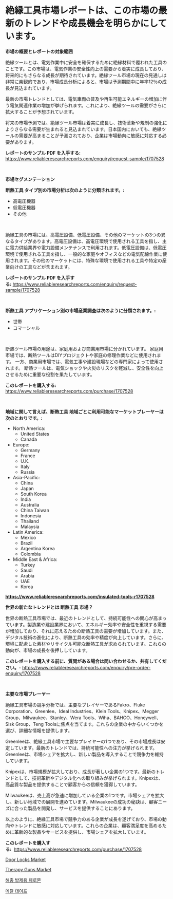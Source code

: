 <p><h1>絶縁工具市場レポートは、この市場の最新のトレンドや成長機会を明らかにしています。</h1></p><p><strong>市場の概要とレポートの対象範囲</strong></p>
<p><p>絶縁ツールとは、電気作業中に安全を確保するために絶縁材料で覆われた工具のことです。この市場は、電気作業の安全性向上の需要から着実に成長しており、将来的にもさらなる成長が期待されています。絶縁ツール市場の現在の見通しは非常に楽観的であり、市場成長分析によると、市場は予測期間中に年率12％の成長が見込まれています。</p><p>最新の市場トレンドとしては、電気車両の普及や再生可能エネルギーの増加に伴う電気関連作業の増加が挙げられます。これにより、絶縁ツールの需要がさらに拡大することが予想されています。</p><p>将来の市場予測では、絶縁ツール市場は着実に成長し、技術革新や規制の強化によりさらなる需要が生まれると見込まれています。日本国内においても、絶縁ツールの需要が高まることが予測されており、企業は市場動向に敏感に対応する必要があります。</p></p>
<p><strong>レポートのサンプル PDF を入手する:</strong> <a href="https://www.reliableresearchreports.com/enquiry/request-sample/1707528">https://www.reliableresearchreports.com/enquiry/request-sample/1707528</a></p>
<p>&nbsp;</p>
<p><strong>市場セグメンテーション</strong></p>
<p><strong>断熱工具 タイプ別の市場分析は次のように分類されます。:</strong></p>
<p><ul><li>高電圧機器</li><li>低電圧機器</li><li>その他</li></ul></p>
<p>&nbsp;</p>
<p><p>絶縁工具の市場には、高電圧設備、低電圧設備、その他のマーケットの3つの異なるタイプがあります。高電圧設備は、高電圧環境で使用される工具を指し、主に電力供給業界や電力設備メンテナンスで利用されます。低電圧設備は、低電圧環境で使用される工具を指し、一般的な家庭やオフィスなどの電気配線作業に使用されます。その他のマーケットには、特殊な環境で使用される工具や特定の産業向けの工具などが含まれます。</p></p>
<p><strong>レポートのサンプル PDF を入手する:</strong>&nbsp;<a href="https://www.reliableresearchreports.com/enquiry/request-sample/1707528">https://www.reliableresearchreports.com/enquiry/request-sample/1707528</a></p>
<p>&nbsp;</p>
<p><strong> 断熱工具 アプリケーション別の市場産業調査は次のように分類されます。:</strong></p>
<p><ul><li>世帯</li><li>コマーシャル</li></ul></p>
<p>&nbsp;</p>
<p><p>断熱ツール市場の用途は、家庭用および商業用市場に分かれています。 家庭用市場では、断熱ツールはDIYプロジェクトや家庭の修理作業などに使用されます。 一方、商業用市場では、電気工事や建設現場などの専門家によって使用されます。 断熱ツールは、電気ショックや火災のリスクを軽減し、安全性を向上させるために重要な役割を果たしています。</p></p>
<p><strong>このレポートを購入する:</strong>&nbsp; <a href="https://www.reliableresearchreports.com/purchase/1707528">https://www.reliableresearchreports.com/purchase/1707528</a></p>
<p>&nbsp;</p>
<p><strong>地域に関して言えば、断熱工具 地域ごとに利用可能なマーケットプレーヤーは次のとおりです。:</strong></p>
<p><ul>
    <li>
        North America:
        <ul>
            <li>United States</li>
            <li>Canada</li>
        </ul>
    </li>
    <li>
        Europe:
        <ul>
            <li>Germany</li>
            <li>France</li>
            <li>U.K.</li>
            <li>Italy</li>
            <li>Russia</li>
        </ul>
    </li>
    <li>
        Asia-Pacific:
        <ul>
            <li>China</li>
            <li>Japan</li>
            <li>South Korea</li>
            <li>India</li>
            <li>Australia</li>
            <li>China Taiwan</li>
            <li>Indonesia</li>
            <li>Thailand</li>
            <li>Malaysia</li>
        </ul>
    </li>
    <li>
        Latin America:
        <ul>
            <li>Mexico</li>
            <li>Brazil</li>
            <li>Argentina Korea</li>
            <li>Colombia</li>
        </ul>
    </li>
    <li>
        Middle East & Africa:
        <ul>
            <li>Turkey</li>
            <li>Saudi</li>
            <li>Arabia</li>
            <li>UAE</li>
            <li>Korea</li>
        </ul>
    </li>
    </ul></p>
<p><strong><a href="https://www.reliableresearchreports.com/insulated-tools-r1707528">https://www.reliableresearchreports.com/insulated-tools-r1707528</a></strong>&nbsp;</p>
<p><strong>世界の新たなトレンドとは 断熱工具 市場？</strong></p>
<p><p>世界の断熱工具市場では、最近のトレンドとして、持続可能性への関心が高まっています。製造業や建設業界において、エネルギー効率や安全性を重視する需要が増加しており、それに応えるための断熱工具の需要が増加しています。また、デジタル技術の進化により、断熱工具の効率や精度が向上しています。さらに、環境に配慮した素材やリサイクル可能な断熱工具が求められています。これらの動向が、市場の成長を後押ししています。</p></p>
<p><strong>このレポートを購入する前に、質問がある場合は問い合わせるか、共有してください。</strong>- <a href="https://www.reliableresearchreports.com/enquiry/pre-order-enquiry/1707528">https://www.reliableresearchreports.com/enquiry/pre-order-enquiry/1707528</a></p>
<p>&nbsp;</p>
<p><strong>主要な市場プレーヤー</strong></p>
<p><p>絶縁工具市場の競争分析では、主要なプレイヤーであるFakro、Fluke Corporation、Greenlee、Ideal Industries、Klein Tools、Knipex、Megger Group、Milwaukee、Stanley、Wera Tools、Wiha、BAHCO、Honeywell、Sisk Group、Teng Toolsに焦点を当てます。これらの企業の中からいくつかを選び、詳細な情報を提供します。</p><p>Greenleeは、絶縁工具市場で主要なプレイヤーの1つであり、その市場成長は安定しています。最新のトレンドでは、持続可能性への注力が挙げられます。Greenleeは、市場シェアを拡大し、新しい製品を導入することで競争力を維持しています。</p><p>Knipexは、市場規模が拡大しており、成長が著しい企業の1つです。最新のトレンドとして、技術革新やデジタル化への取り組みが挙げられます。Knipexは、高品質な製品を提供することで顧客からの信頼を獲得しています。</p><p>Milwaukeeは、売上高が急速に増加している企業の1つです。市場シェアを拡大し、新しい地域での展開を進めています。Milwaukeeの成功の秘訣は、顧客ニーズに合った製品を開発し、サービスを提供することにあります。</p><p>以上のように、絶縁工具市場で競争力のある企業が成長を遂げており、市場の動向やトレンドに敏感に対応しています。これらの企業は、顧客満足度を高めるために革新的な製品やサービスを提供し、市場シェアを拡大しています。</p></p>
<p><strong>このレポートを購入する:</strong>&nbsp;&nbsp;<a href="https://www.reliableresearchreports.com/purchase/1707528">https://www.reliableresearchreports.com/purchase/1707528</a></p>
<p><p><a href="https://www.linkedin.com/pulse/door-locks-market-insight-trends-growth-forecasted-from-hifdc?trackingId=%2F66dFopUwQn6dioQE42NAw%3D%3D">Door Locks Market</a></p><p><a href="https://www.linkedin.com/pulse/therapy-guns-market-exploring-share-trends-future-growth-vwgbf?trackingId=l7z73Wz1a4Egl1WAz5W%2FEw%3D%3D">Therapy Guns Market</a></p><p><a href="https://medium.com/@kylevasquez266/%ED%95%B4%EC%B6%A9-%EB%B0%A9%EC%A0%9C-%EC%8B%9C%EC%9E%A5-%EC%A7%80%ED%91%9C%EB%A5%BC-%EC%9C%84%ED%95%9C-%ED%8E%98%EB%A1%9C%EB%AA%AC-%ED%95%B4%EB%8F%85-%EC%8B%9C%EC%9E%A5-%EC%A0%90%EC%9C%A0%EC%9C%A8-%ED%8A%B8%EB%A0%8C%EB%93%9C-%EB%B0%8F-%EC%84%B1%EC%9E%A5-%ED%8C%A8%ED%84%B4-73ade6ed92d6">해충 방제용 페로몬</a></p><p><a href="https://medium.com/@darrickdibbert2022/%EA%B8%88%EC%86%8D-%ED%85%8C%EC%9D%B4%ED%94%84-%EC%8B%9C%EC%9E%A5-%EA%B7%9C%EB%AA%A8-%EC%8B%9C%EC%9E%A5-%EC%A0%84%EB%A7%9D-%EB%B0%8F-%EC%8B%9C%EC%9E%A5-%EC%98%88%EC%B8%A1-2024%EB%85%84%EB%B6%80%ED%84%B0-2031%EB%85%84%EA%B9%8C%EC%A7%80-aa5b0a1847a7">메탈 테이프</a></p></p>